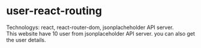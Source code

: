 # user-react-routing
Technologys: react, react-router-dom, jsonplacheholder API server.<br>
This website have 10 user from jsonplaceholder API server. you can also get the user details.
